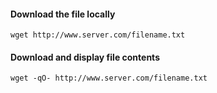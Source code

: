 #### Download the file locally
```
wget http://www.server.com/filename.txt
```

#### Download and display file contents
```
wget -qO- http://www.server.com/filename.txt
```
